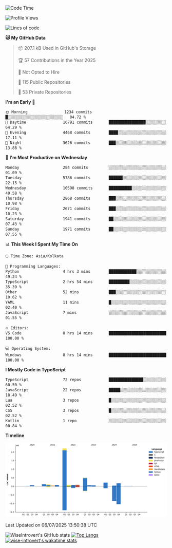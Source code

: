 <!--START_SECTION:waka-->
![Code Time](http://img.shields.io/badge/Code%20Time-2%2C378%20hrs%205%20mins-blue)

![Profile Views](http://img.shields.io/badge/Profile%20Views-5-blue)

![Lines of code](https://img.shields.io/badge/From%20Hello%20World%20I%27ve%20Written-3.9%20million%20lines%20of%20code-blue)

**🐱 My GitHub Data** 

> 📦 207.1 kB Used in GitHub's Storage 
 > 
> 🏆 57 Contributions in the Year 2025
 > 
> 🚫 Not Opted to Hire
 > 
> 📜 115 Public Repositories 
 > 
> 🔑 53 Private Repositories 
 > 
**I'm an Early 🐤** 

```text
🌞 Morning                1234 commits        █░░░░░░░░░░░░░░░░░░░░░░░░   04.72 % 
🌆 Daytime                16791 commits       ████████████████░░░░░░░░░   64.29 % 
🌃 Evening                4468 commits        ████░░░░░░░░░░░░░░░░░░░░░   17.11 % 
🌙 Night                  3626 commits        ███░░░░░░░░░░░░░░░░░░░░░░   13.88 % 
```
📅 **I'm Most Productive on Wednesday** 

```text
Monday                   284 commits         ░░░░░░░░░░░░░░░░░░░░░░░░░   01.09 % 
Tuesday                  5786 commits        ██████░░░░░░░░░░░░░░░░░░░   22.15 % 
Wednesday                10598 commits       ██████████░░░░░░░░░░░░░░░   40.58 % 
Thursday                 2868 commits        ███░░░░░░░░░░░░░░░░░░░░░░   10.98 % 
Friday                   2671 commits        ███░░░░░░░░░░░░░░░░░░░░░░   10.23 % 
Saturday                 1941 commits        ██░░░░░░░░░░░░░░░░░░░░░░░   07.43 % 
Sunday                   1971 commits        ██░░░░░░░░░░░░░░░░░░░░░░░   07.55 % 
```


📊 **This Week I Spent My Time On** 

```text
🕑︎ Time Zone: Asia/Kolkata

💬 Programming Languages: 
Python                   4 hrs 3 mins        ████████████░░░░░░░░░░░░░   49.24 % 
TypeScript               2 hrs 54 mins       █████████░░░░░░░░░░░░░░░░   35.39 % 
Other                    52 mins             ███░░░░░░░░░░░░░░░░░░░░░░   10.62 % 
YAML                     11 mins             █░░░░░░░░░░░░░░░░░░░░░░░░   02.40 % 
JavaScript               7 mins              ░░░░░░░░░░░░░░░░░░░░░░░░░   01.55 % 

🔥 Editors: 
VS Code                  8 hrs 14 mins       █████████████████████████   100.00 % 

💻 Operating System: 
Windows                  8 hrs 14 mins       █████████████████████████   100.00 % 
```

**I Mostly Code in TypeScript** 

```text
TypeScript               72 repos            ███████████████░░░░░░░░░░   60.50 % 
JavaScript               22 repos            █████░░░░░░░░░░░░░░░░░░░░   18.49 % 
Lua                      3 repos             █░░░░░░░░░░░░░░░░░░░░░░░░   02.52 % 
CSS                      3 repos             █░░░░░░░░░░░░░░░░░░░░░░░░   02.52 % 
Kotlin                   1 repo              ░░░░░░░░░░░░░░░░░░░░░░░░░   00.84 % 
```



**Timeline**

![Lines of Code chart](https://raw.githubusercontent.com/wise-introvert/wise-introvert/master/assets/bar_graph.png)


 Last Updated on 06/07/2025 13:50:38 UTC
<!--END_SECTION:waka-->

![WiseIntrovert's GitHub stats](https://github-readme-stats.vercel.app/api?username=wise-introvert&count_private=true&show_icons=true)
[![Top Langs](https://github-readme-stats.vercel.app/api/top-langs/?username=wise-introvert&langs_count=10)](https://github.com/anuraghazra/github-readme-stats)
[![wise-introvert's wakatime stats](https://github-readme-stats.vercel.app/api/wakatime?username=wiseintrovert)](https://github.com/anuraghazra/github-readme-stats)
